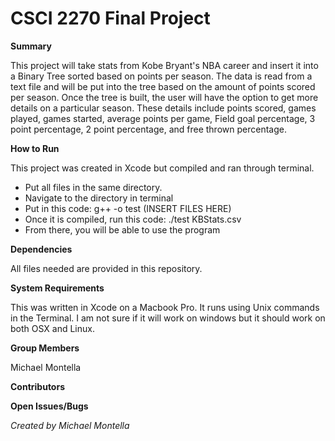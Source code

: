 # CSCI 2270 Final Project

**Summary**

This project will take stats from Kobe Bryant's NBA career and insert it into a Binary Tree sorted based on points per season.  The data is read from a text file and will be put into the tree based on the amount of points scored per season.  Once the tree is built, the user will have the option to get more details on a particular season.  These details include points scored, games played, games started, average points per game, Field goal percentage, 3 point percentage, 2 point percentage, and free thrown percentage.

**How to Run**

This project was created in Xcode but compiled and ran through terminal.  
* Put all files in the same directory.  
* Navigate to the directory in terminal
* Put in this code: g++ -o test (INSERT FILES HERE)
* Once it is compiled, run this code: ./test KBStats.csv
* From there, you will be able to use the program

**Dependencies**

All files needed are provided in this repository.

**System Requirements**

This was written in Xcode on a Macbook Pro.  It runs using Unix commands in the Terminal.  I am not sure if it will work on windows but it should work on both OSX and Linux.

**Group Members**

Michael Montella

**Contributors**

**Open Issues/Bugs**

*Created by Michael Montella*
